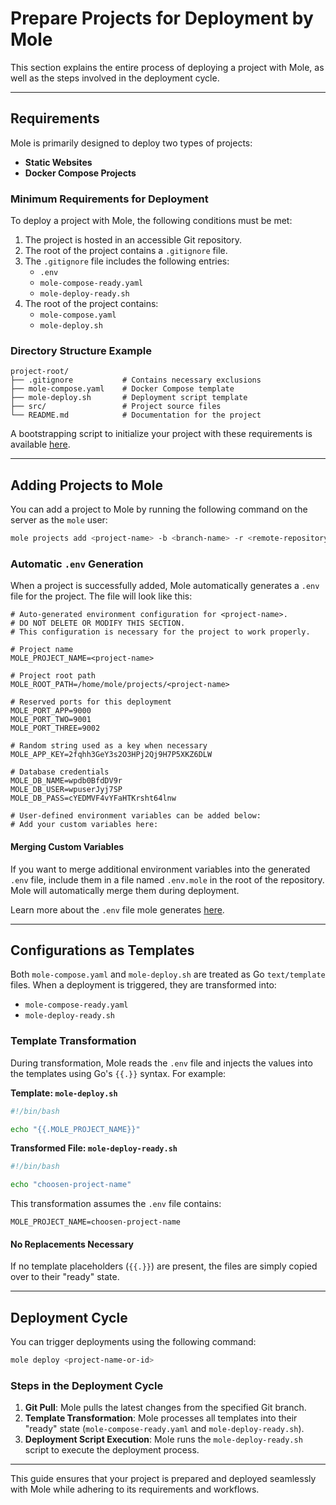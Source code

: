 # Prepare Projects for Deployment by Mole

This section explains the entire process of deploying a project with Mole, as well as the steps involved in the deployment cycle.

---

## Requirements

Mole is primarily designed to deploy two types of projects:

- **Static Websites**
- **Docker Compose Projects**

### Minimum Requirements for Deployment

To deploy a project with Mole, the following conditions must be met:

1. The project is hosted in an accessible Git repository.
2. The root of the project contains a `.gitignore` file.
3. The `.gitignore` file includes the following entries:
   - `.env`
   - `mole-compose-ready.yaml`
   - `mole-deploy-ready.sh`
4. The root of the project contains:
   - `mole-compose.yaml`
   - `mole-deploy.sh`

### Directory Structure Example
```plaintext
project-root/
├── .gitignore           # Contains necessary exclusions
├── mole-compose.yaml    # Docker Compose template
├── mole-deploy.sh       # Deployment script template
├── src/                 # Project source files
└── README.md            # Documentation for the project
```

A bootstrapping script to initialize your project with these requirements is available [here](#).

---

## Adding Projects to Mole

You can add a project to Mole by running the following command on the server as the `mole` user:

```bash
mole projects add <project-name> -b <branch-name> -r <remote-repository-url>
```

### Automatic `.env` Generation

When a project is successfully added, Mole automatically generates a `.env` file for the project. The file will look like this:

```env
# Auto-generated environment configuration for <project-name>.
# DO NOT DELETE OR MODIFY THIS SECTION.
# This configuration is necessary for the project to work properly.

# Project name
MOLE_PROJECT_NAME=<project-name>

# Project root path
MOLE_ROOT_PATH=/home/mole/projects/<project-name>

# Reserved ports for this deployment
MOLE_PORT_APP=9000
MOLE_PORT_TWO=9001
MOLE_PORT_THREE=9002

# Random string used as a key when necessary
MOLE_APP_KEY=2fqhh3GeY3s2O3HPj2Qj9H7P5XKZ6DLW

# Database credentials
MOLE_DB_NAME=wpdb0BfdDV9r
MOLE_DB_USER=wpuserJyj7SP
MOLE_DB_PASS=cYEDMVF4vYFaHTKrsht64lnw

# User-defined environment variables can be added below:
# Add your custom variables here:
```

#### Merging Custom Variables
If you want to merge additional environment variables into the generated `.env` file, include them in a file named `.env.mole` in the root of the repository. Mole will automatically merge them during deployment.

Learn more about the `.env` file mole generates [here](#).

---

## Configurations as Templates

Both `mole-compose.yaml` and `mole-deploy.sh` are treated as Go `text/template` files. When a deployment is triggered, they are transformed into:

- `mole-compose-ready.yaml`
- `mole-deploy-ready.sh`

### Template Transformation

During transformation, Mole reads the `.env` file and injects the values into the templates using Go's `{{.}}` syntax. For example:

**Template: `mole-deploy.sh`**
```bash
#!/bin/bash

echo "{{.MOLE_PROJECT_NAME}}"
```

**Transformed File: `mole-deploy-ready.sh`**
```bash
#!/bin/bash

echo "choosen-project-name"
```

This transformation assumes the `.env` file contains:
```env
MOLE_PROJECT_NAME=choosen-project-name
```

#### No Replacements Necessary
If no template placeholders (`{{.}}`) are present, the files are simply copied over to their "ready" state.

---

## Deployment Cycle

You can trigger deployments using the following command:

```bash
mole deploy <project-name-or-id>
```

### Steps in the Deployment Cycle

1. **Git Pull**: Mole pulls the latest changes from the specified Git branch.
2. **Template Transformation**: Mole processes all templates into their "ready" state (`mole-compose-ready.yaml` and `mole-deploy-ready.sh`).
3. **Deployment Script Execution**: Mole runs the `mole-deploy-ready.sh` script to execute the deployment process.

---

This guide ensures that your project is prepared and deployed seamlessly with Mole while adhering to its requirements and workflows.
